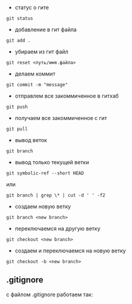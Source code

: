 
- статус о гите
```shell
git status
```

- добавление в гит файла
```shell
git add .
```

- убираем из гит файл
```shell
git reset <путь/имя.файла>
```

- делаем коммит
```shell
git commit -m "message"
```

- отправлем все закоммиченное в гитхаб
```shell
git push
```

- получаем все закоммиченное с гит
```shell
git pull
```

- вывод веток
```shell
git branch
```

- вывод только текущей ветки
```shell
git symbolic-ref --short HEAD
```
или
```shell
git branch | grep \* | cut -d ' ' -f2
```

- создаем новую ветку
```shell
git branch <new branch>
```
- переключаемся на другую ветку
```shell
git checkout <new branch>
```
- создаем и переключаемся на новую ветку
```shell
git checkout -b <new branch>
```

## .gitignore

с файлом .gitignore работаем так:

